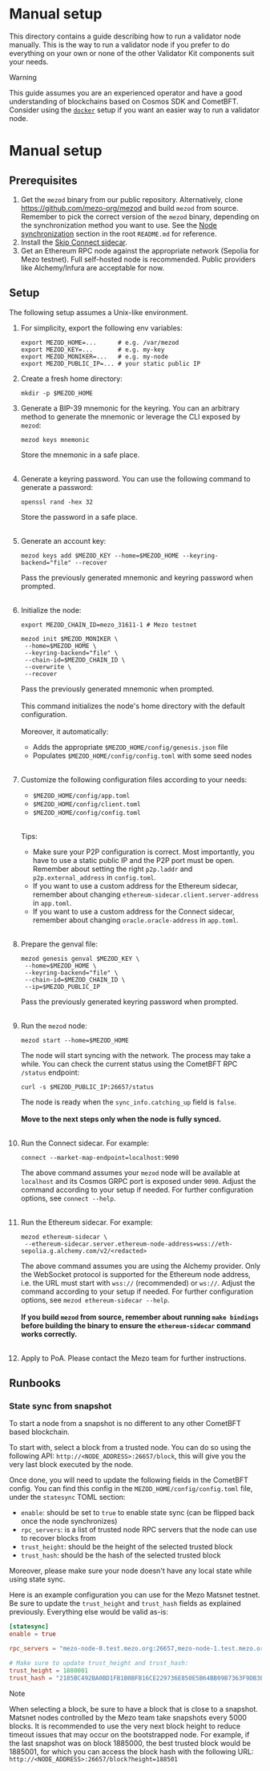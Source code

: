 # Manual setup

This directory contains a guide describing how to run a validator node manually.
This is the way to run a validator node if you prefer to do everything on your own
or none of the other Validator Kit components suit your needs.

>[!WARNING]
> This guide assumes you are an experienced operator and have a good understanding
> of blockchains based on Cosmos SDK and CometBFT. Consider using the
> [`docker`](../docker/README.md) setup if you want an easier way to run
> a validator node.

# Manual setup

## Prerequisites

1. Get the `mezod` binary from our public repository. Alternatively,
   clone https://github.com/mezo-org/mezod and build `mezod` from source.
   Remember to pick the correct version of the `mezod` binary, depending on
   the synchronization method you want to use. See the [Node synchronization](../README.md#node-synchronization)
   section in the root `README.md` for reference.
2. Install the [Skip Connect sidecar](https://docs.skip.build/connect/validators/quickstart#installation).
3. Get an Ethereum RPC node against the appropriate network (Sepolia for Mezo testnet).
   Full self-hosted node is recommended. Public providers like Alchemy/Infura
   are acceptable for now.

## Setup

The following setup assumes a Unix-like environment.

1. For simplicity, export the following env variables:
   ```shell
   export MEZOD_HOME=...      # e.g. /var/mezod
   export MEZOD_KEY=...       # e.g. my-key
   export MEZOD_MONIKER=...   # e.g. my-node
   export MEZOD_PUBLIC_IP=... # your static public IP
   ```

2. Create a fresh home directory:
   ```shell
   mkdir -p $MEZOD_HOME
   ```

3. Generate a BIP-39 mnemonic for the keyring. You can an arbitrary method to
   generate the mnemonic or leverage the CLI exposed by `mezod`:
   ```shell
   mezod keys mnemonic
   ```
   Store the mnemonic in a safe place.
   <br/><br/>

4. Generate a keyring password. You can use the following command to generate a password:
   ```shell
   openssl rand -hex 32
   ```
   Store the password in a safe place.
   <br/><br/>

5. Generate an account key:
   ```shell
   mezod keys add $MEZOD_KEY --home=$MEZOD_HOME --keyring-backend="file" --recover
   ```
   Pass the previously generated mnemonic and keyring password when prompted.
   <br/><br/>

6. Initialize the node:
   ```shell
   export MEZOD_CHAIN_ID=mezo_31611-1 # Mezo testnet

   mezod init $MEZOD_MONIKER \
    --home=$MEZOD_HOME \
    --keyring-backend="file" \
    --chain-id=$MEZOD_CHAIN_ID \
    --overwrite \
    --recover
   ```
   Pass the previously generated mnemonic when prompted.
   <br/><br/>
   This command initializes the node's home directory with the default
   configuration.
   <br/><br/>
   Moreover, it automatically:
   - Adds the appropriate `$MEZOD_HOME/config/genesis.json` file
   - Populates `$MEZOD_HOME/config/config.toml` with some seed nodes
   <br/><br/>

7. Customize the following configuration files according to your needs:
   - `$MEZOD_HOME/config/app.toml`
   - `$MEZOD_HOME/config/client.toml`
   - `$MEZOD_HOME/config/config.toml`
   <br/><br/>

   Tips:
   - Make sure your P2P configuration is correct. Most importantly, you have
     to use a static public IP and the P2P port must be open. Remember about
     setting the right `p2p.laddr` and `p2p.external_address` in `config.toml`.
   - If you want to use a custom address for the Ethereum sidecar, remember
     about changing `ethereum-sidecar.client.server-address` in `app.toml`.
   - If you want to use a custom address for the Connect sidecar, remember about
     changing `oracle.oracle-address` in `app.toml`.
   <br/><br/>

8. Prepare the genval file:
   ```shell
   mezod genesis genval $MEZOD_KEY \
    --home=$MEZOD_HOME \
    --keyring-backend="file" \
    --chain-id=$MEZOD_CHAIN_ID \
    --ip=$MEZOD_PUBLIC_IP
   ```
   Pass the previously generated keyring password when prompted.
   <br/><br/>

9. Run the `mezod` node:
   ```shell
   mezod start --home=$MEZOD_HOME
   ```
   The node will start syncing with the network. The process may take a while.
   You can check the current status using the CometBFT RPC `/status` endpoint:
   ```shell
   curl -s $MEZOD_PUBLIC_IP:26657/status
   ```
   The node is ready when the `sync_info.catching_up` field is `false`.
   <br/><br/>
   **Move to the next steps only when the node is fully synced.**
   <br/><br/>

10. Run the Connect sidecar. For example:
    ```shell
    connect --market-map-endpoint=localhost:9090
    ```
    The above command assumes your `mezod` node will be available at `localhost`
    and its Cosmos GRPC port is exposed under `9090`. Adjust the command according
    to your setup if needed. For further configuration options, see `connect --help`.
    <br/><br/>

11. Run the Ethereum sidecar. For example:
    ```shell
    mezod ethereum-sidecar \
     --ethereum-sidecar.server.ethereum-node-address=wss://eth-sepolia.g.alchemy.com/v2/<redacted>
    ```
    The above command assumes you are using the Alchemy provider. Only the WebSocket
    protocol is supported for the Ethereum node address, i.e. the URL must start
    with `wss://` (recommended) or `ws://`. Adjust the command according to your
    setup if needed. For further configuration options, see
    `mezod ethereum-sidecar --help`.
    <br/><br/>
    **If you build `mezod` from source, remember about running `make bindings`
    before building the binary to ensure the `ethereum-sidecar` command works correctly.**
    <br/><br/>

12. Apply to PoA. Please contact the Mezo team for further instructions.

## Runbooks

### State sync from snapshot

To start a node from a snapshot is no different to any other CometBFT based blockchain.

To start with, select a block from a trusted node. You can do so using the following API:
`http://<NODE_ADDRESS>:26657/block`, this will give you the very last block
executed by the node.

Once done, you will need to update the following fields in the CometBFT config. You can find this
config in the `MEZOD_HOME/config/config.toml` file, under the `statesync` TOML section:
- `enable`: should be set to `true` to enable state sync (can be flipped back once the node synchronizes)
- `rpc_servers`: is a list of trusted node RPC servers that the node can use to recover blocks from
- `trust_height`: should be the height of the selected trusted block
- `trust_hash`:  should be the hash of the selected trusted block

Moreover, please make sure your node doesn't have any local state while using state sync.

Here is an example configuration you can use for the Mezo Matsnet testnet. Be sure to
update the `trust_height` and `trust_hash` fields as explained previously. Everything
else would be valid as-is:

```toml
[statesync]
enable = true

rpc_servers = "mezo-node-0.test.mezo.org:26657,mezo-node-1.test.mezo.org:26657,mezo-node-2.test.mezo.org:26657,mezo-node-3.test.mezo.org:26657,mezo-node-4.test.mezo.org:26657"

# Make sure to update trust_height and trust_hash:
trust_height = 1880001
trust_hash = "2185BC492BA0BD1FB1B0BFB16CE229736E850E5B64BB09B7363F9DB3EC5C2078"
```

> [!NOTE]
> When selecting a block, be sure to have a block that is close to a snapshot.
> Matsnet nodes controlled by the Mezo team take snapshots every 5000 blocks. It is recommended to use
> the very next block height to reduce timeout issues that may occur on the bootstrapped node.
> For example, if the last snapshot was on block 1885000, the best trusted block would be 1885001,
> for which you can access the block hash with the following URL:
> `http://<NODE_ADDRESS>:26657/block?height=188501`
